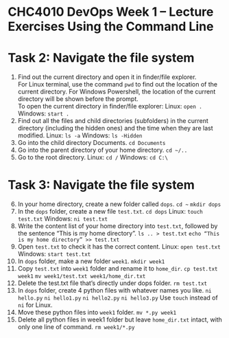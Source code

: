 # CHC4010 DevOps Week 1 – Lecture Exercises Using the Command Line  

# Task 2: Navigate the file system  

1. Find out the current directory and open it in finder/file explorer.  
	For Linux terminal, use the command `pwd` to find out the location of the current directory. For Windows Powershell, the location of the current directory will be shown before the prompt.   
	To open the current directory in finder/file explorer: 
	Linux: `open .`   
	Windows: `start .`   
2. Find out all the files and child directories (subfolders) in the current directory (including the hidden ones) and the time when they are last modified. 
	Linux: `ls -a` 
	Windows: `ls -Hidden`   
3. Go into the child directory Documents. 
	`cd Documents`   
4. Go into the parent directory of your home directory. 
	`cd ~/..`   
5. Go to the root directory. 
	Linux: `cd /` 
	Windows: `cd C:\`  

# Task 3: Navigate the file system  

6. In your home directory, create a new folder called `dops`. 
	`cd ~` 
	`mkdir dops`  
7. In the `dops` folder, create a new file `test.txt`. 
	`cd dops` 
	Linux: `touch test.txt` 
	Windows: `ni test.txt`  
8. Write the content list of your home directory into `test.txt`, followed by the sentence “This is my home directory”. 
	`ls .. > test.txt` 
	`echo “This is my home directory” >> test.txt`   
9. Open `test.txt` to check it has the correct content. 
	Linux: `open test.txt` 
	Windows: `start test.txt`  
10. In `dops` folder, make a new folder `week1`. 
	`mkdir week1`  
11. Copy `test.txt` into `week1` folder and rename it to `home_dir`. 
	`cp test.txt week1` 
	`mv week1/test.txt week1/home_dir.txt`  
12. Delete the test.txt file that’s directly under dops folder. 
	`rm test.txt`  
13. In `dops` folder, create 4 python files with whatever names you like. 
	`ni hello.py` 
	`ni hello1.py` 
	`ni hello2.py` 
	`ni hello3.py` 
	Use `touch` instead of `ni` for Linux.  
14. Move these python files into `week1` folder. 
	`mv *.py week1`  
15. Delete all python files in week1 folder but leave `home_dir.txt` intact, with only one line of command. 
	`rm week1/*.py`  
